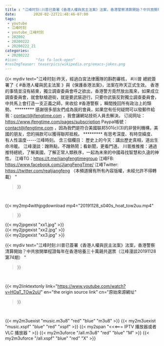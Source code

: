 ```yaml
---
title : "江峰时刻:川普已簽署《香港人權與民主法案》法案，香港警察清算開始？中共放開單程證每年在香港培養三十萬親共選票（江峰漫談20191128第74期） "
date:        2020-02-22T21:48:46-07:00
tags:
 - youtube
 - 江峰时刻
 - youtube_江峰时刻
 - 202002
 - 20200222
 - 20200222_21
categories:
 - 20200222
#icon:        "fas fa-lock-open"
#resImgTeaser: teaserpics/wikipedia.org/emacs-jokes.png
---
```


{{< mydiv text="江峰时刻:昨天，經過白宮法律團隊的斟酌審核， #川普 總統簽署了《 #香港人權與民主法案 》與《保護香港法案》，法案在昨天正式生效。 香港的事情並沒有結束，獨立調查委員會呼之欲出，香港警方竟然放出風來，如果成立調查委員會，就會馱槍遊街，就是要武裝遊行。只要你武裝反對獨立調查委員會，中共馬上會打造一支正義之師，來收拾 #香港警察 ，瞬間挽回所有政治上的頹勢。     ********* 感謝很多朋友們成為我的會員，如果您有任何疑問可以發郵件給我：contact@jfengtime.com ，我會讓網站技術人員去解決。 订阅网址：https://www.jfengtime.com/pages/subscription Paypal帳號：contact@jfengtime.com ，因為我們是符合美國联邦501(c)(3)的非營利機構，美國的朋友，您的捐款可以獲得聯邦抵稅。     ********* 有思考深度、有時空緯度、有人性溫度-----江峰時刻。 含三個欄目： 歷史上的今天：講出歷史真相，道出生命冷暖。 江峰漫談：蹭熱點，不蹭熱鬧；看新聞，更看門道。 川普推推推：通過推特總統，了解美國，了解正常人類秩序，一起為未來的中國尋找智慧和久違的神性。  江峰TG：https://t.me/jiangfengtimegroup 江峰FB: https://www.facebook.com/JiangFengTime/ 江峰Twitter: https://twitter.com/realjiangfeng （本頻道擁有所有內容版權，未經允許不得轉載） "
>}}
<br>


{{< my2mp4withjpgdownload mp4="20191128_s040s_hoat_tow2uu.mp4"
>}}

{{< my2jpgexist "xx1.jpg" >}}<br>
{{< my2jpgexist "xx2.jpg" >}}<br>
{{< my2jpgexist "xx3.jpg" >}}<br>



{{< mydiv text="江峰时刻:川普已簽署《香港人權與民主法案》法案，香港警察清算開始？中共放開單程證每年在香港培養三十萬親共選票（江峰漫談20191128第74期） "
>}}
<br>

{{< my2linktextonly link="https://www.youtube.com/watch?v=HOaT_TOw2uU"
en="the origin source link" cn="原始來源網址"
>}}


<br>

{{< my2m3uexist "music.m3u8" "red"  "blue" "m3u8" >}} {{< my2m3uexist "music.xspf" "blue" "red"  "xspf" >}} {{< my2span "<<<=== IPTV 播放器或者 VLC 播放器 " >}} {{< my2m3uforce "/all.m3u8" "red"  "blue" "M" >}} {{< my2m3uforce "/all.xspf" "blue" "red"  "X" >}} 
